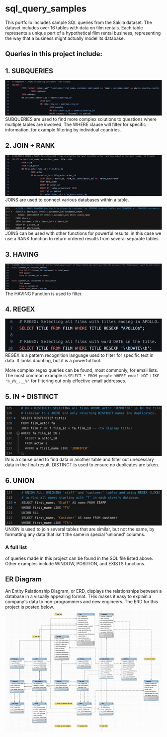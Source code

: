 # sql_query_samples
This portfolio includes sample SQL queries from the Sakila dataset. The dataset includes over 16 tables with data on film rentals. Each table represents a unique part of a hypothetical film rental business, representing the way that a business might actually model its database.

## Queries in this project include:

## 1. SUBQUERIES
![SUBQUERY SCREENSHOT](https://github.com/VeniceHartwell/sql_query_samples/blob/main/images/SUBQUERIES.png)
SUBQUERIES are used to find more complex solutions to questions where multiple tables are involved. The WHERE clause will filter for specific information, for example filtering by individual countries.

## 2. JOIN + RANK
![JOIN SCREENSHOT](https://github.com/VeniceHartwell/sql_query_samples/blob/main/images/JOINS.png)
JOINS are used to connect various databases within a table.

![JOIN_RANK_SCREENSHOT](https://github.com/VeniceHartwell/sql_query_samples/blob/main/images/JOIN_RANK.png)
JOINS can be used with other functions for powerful results: in this case we use a RANK function to return ordered results from several separate tables.

## 3. HAVING
![HAVING SCREENSHOT](https://github.com/VeniceHartwell/sql_query_samples/blob/main/images/HAVING.png)
The HAVING Function is used to filter.

## 4. REGEX
![REGEX SCREENSHOT](https://github.com/VeniceHartwell/sql_query_samples/blob/main/images/REGEX.png)
REGEX is a pattern recognition language used to filter for specific text in data. It looks daunting, but it is a powerful tool. 

More complex regex queries can be found, most commonly, for email lists. The most common example is `SELECT * FROM people WHERE email NOT LIKE '%_@%_.__%'` for filtering out only effective email addresses.

## 5. IN + DISTINCT
![IN SCREENSHOT](https://github.com/VeniceHartwell/sql_query_samples/blob/main/images/IN_DISTINCT.png)
IN is a clause used to find data in another table and filter out unecessary data in the final result. DISTINCT is used to ensure no duplicates are taken.

## 6. UNION
![UNION SCREENSHOT](https://github.com/VeniceHartwell/sql_query_samples/blob/main/images/UNION_ALL.png)
UNION is used to join several tables that are similar, but not the same, by formatting any data that isn't the same in special 'unioned' columns.

### A full list
of queries made in this project can be found in the SQL file listed above. Other examples include WINDOW, POSITION, and EXISTS functions.

## ER Diagram
An Entity Relationship Diagram, or ERD, displays the relationships between a database in a visually appealing format. THis makes it easy to explain a company's data to non-programmers and new engineers. The ERD for this project is posted below.
![ERD_SCREENSHOT](https://github.com/VeniceHartwell/sql_query_samples/blob/main/images/ER_Diagram_Sakila.png)
